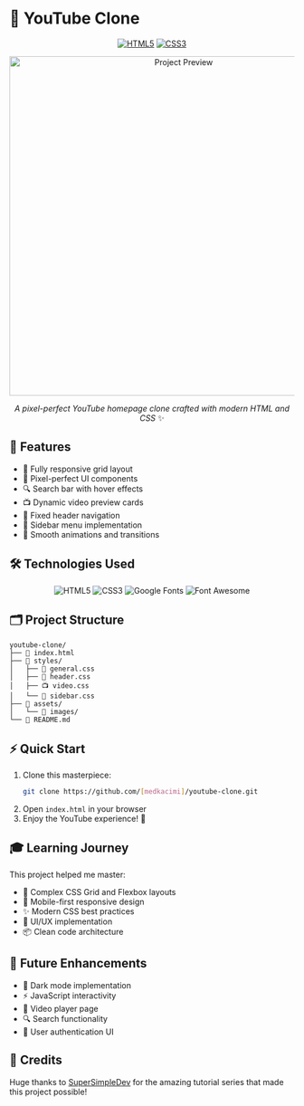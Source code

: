 # 🎥 YouTube Clone

<div align="center">

[![HTML5](https://img.shields.io/badge/HTML5-E34F26?style=for-the-badge&logo=html5&logoColor=white)](https://developer.mozilla.org/en-US/docs/Web/HTML)
[![CSS3](https://img.shields.io/badge/CSS3-1572B6?style=for-the-badge&logo=css3&logoColor=white)](https://developer.mozilla.org/en-US/docs/Web/CSS)

<img src="./assets/images/preview.png" alt="Project Preview" width="600px">

*A pixel-perfect YouTube homepage clone crafted with modern HTML and CSS* ✨

</div>

## 🌟 Features

- 📱 Fully responsive grid layout
- 🎨 Pixel-perfect UI components
- 🔍 Search bar with hover effects
- 📺 Dynamic video preview cards
- 📌 Fixed header navigation
- 🎯 Sidebar menu implementation
- 💫 Smooth animations and transitions

## 🛠️ Technologies Used

<div align="center">

![HTML5](https://img.shields.io/badge/-HTML5-E34F26?style=flat-square&logo=html5&logoColor=white)
![CSS3](https://img.shields.io/badge/-CSS3-1572B6?style=flat-square&logo=css3&logoColor=white)
![Google Fonts](https://img.shields.io/badge/-Google%20Fonts-4285F4?style=flat-square&logo=google&logoColor=white)
![Font Awesome](https://img.shields.io/badge/-Font%20Awesome-339AF0?style=flat-square&logo=font-awesome&logoColor=white)

</div>

## 🗂️ Project Structure

```
youtube-clone/
├── 📄 index.html
├── 📁 styles/
│   ├── 🎨 general.css
│   ├── 🎯 header.css
│   ├── 📺 video.css
│   └── 📌 sidebar.css
├── 📁 assets/
│   └── 📸 images/
└── 📝 README.md
```

## ⚡ Quick Start

1. Clone this masterpiece:
   ```bash
   git clone https://github.com/[medkacimi]/youtube-clone.git
   ```
2. Open `index.html` in your browser
3. Enjoy the YouTube experience! 🎉

## 🎓 Learning Journey

This project helped me master:
- 📐 Complex CSS Grid and Flexbox layouts
- 📱 Mobile-first responsive design
- ✨ Modern CSS best practices
- 🎨 UI/UX implementation
- 📦 Clean code architecture

## 🌈 Future Enhancements

- 🌙 Dark mode implementation
- ⚡ JavaScript interactivity
- 🎥 Video player page
- 🔍 Search functionality
- 👤 User authentication UI

## 🙏 Credits

Huge thanks to [SuperSimpleDev](https://youtube.com/@SuperSimpleDev) for the amazing tutorial series that made this project possible! 

